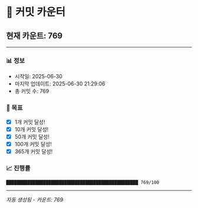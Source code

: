 # 🔢 커밋 카운터

## 현재 카운트: 769

---

### 📊 정보
- 시작일: 2025-06-30
- 마지막 업데이트: 2025-06-30 21:29:06
- 총 커밋 수: 769

### 🎯 목표
- [x] 1개 커밋 달성!
- [x] 10개 커밋 달성!
- [x] 50개 커밋 달성!
- [x] 100개 커밋 달성!
- [x] 365개 커밋 달성!

### 📈 진행률
```
██████████████████████████████████████████████████ 769/100
```

---
*자동 생성됨 - 카운트: 769*
